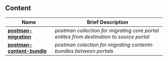 ## Content

Name | Brief Description
----- | -----------------
[**postman-migration**](./postman-migration) | *postman collection for migrating core portal entites from destination to source portal*
[**postman-content-bundle**](./postman-content-bundle) | *postman colection for migrating contentn bundles between portals*

